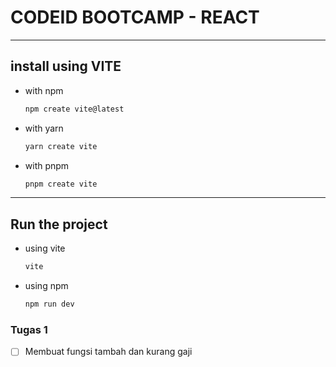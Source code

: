 # CODEID BOOTCAMP - REACT

---

## install using VITE

- with npm
  
  ```bash
  npm create vite@latest
  ```

- with yarn
  
  ```bash
  yarn create vite
  ```

- with pnpm
  
  ```bash
  pnpm create vite
  ```

---

## Run the project

- using vite
  
  ```bash
  vite
  ```

- using npm
  
  ```bash
  npm run dev
  ```



### Tugas 1

- [ ] Membuat fungsi tambah dan kurang gaji
